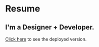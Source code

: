 # Resume

## I'm a Designer + Developer.

[Click here](http://wesleychoi.com/) to see the deployed version.